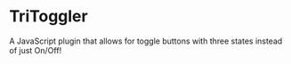 # TriToggler
A JavaScript plugin that allows for toggle buttons with three states instead of just On/Off!
